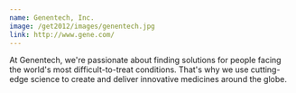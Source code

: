 ```yaml
---
name: Genentech, Inc.
image: /get2012/images/genentech.jpg
link: http://www.gene.com/
---
```


At Genentech, we're passionate about finding solutions for people facing the world's most difficult-to-treat conditions. That's why we use cutting-edge science to create and deliver innovative medicines around the globe.
